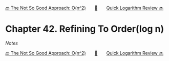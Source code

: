 [🔙 The Not So Good Approach: O(n^2)][previous-chapter]&nbsp;&nbsp;&nbsp;&nbsp;&nbsp;&nbsp;&nbsp;[🏡][readme]&nbsp;&nbsp;&nbsp;&nbsp;&nbsp;&nbsp;&nbsp;[Quick Logarithm Review 🔜][upcoming-chapter]

# Chapter 42. Refining To Order(log n)

_Notes_

[🔙 The Not So Good Approach: O(n^2)][previous-chapter]&nbsp;&nbsp;&nbsp;&nbsp;&nbsp;&nbsp;&nbsp;[🏡][readme]&nbsp;&nbsp;&nbsp;&nbsp;&nbsp;&nbsp;&nbsp;[Quick Logarithm Review 🔜][upcoming-chapter]

[readme]: README.md
[previous-chapter]: ch041-the-not-so-good-approach-o-n-2.md
[upcoming-chapter]: ch043-quick-logarithm-review.md